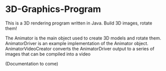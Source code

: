 # 3D-Graphics-Program
This is a 3D rendering program written in Java. Build 3D images, rotate them!

The Animator is the main object used to create 3D models and rotate them. AnimatorDriver is an example implementation of the Animator object. AnimatorVideoCreator converts the AnimatorDriver output to a series of images that can be compiled into a video

(Documentation to come)
